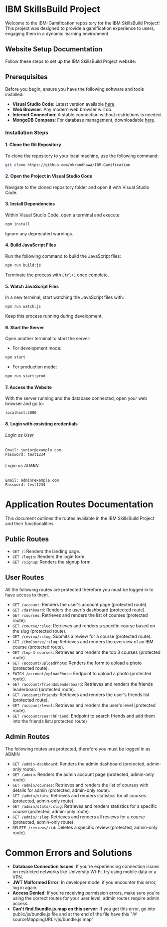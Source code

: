 # IBM SkillsBuild Project

Welcome to the IBM-Gamification repository for the IBM SkillsBuild Project! This project was designed to provide a gamification experience to users, engaging them in a dynamic learning environment.

## Website Setup Documentation

Follow these steps to set up the IBM SkillsBuild Project website:

## Prerequisites

Before you begin, ensure you have the following software and tools installed:

- **Visual Studio Code**: Latest version available [here](https://code.visualstudio.com/download).
- **Web Browser**: Any modern web browser will do.
- **Internet Connection**: A stable connection without restrictions is needed.
- **MongoDB Compass**: For database management, downloadable [here](https://www.mongodb.com/docs/compass/current/install/).

### Installation Steps

#### 1. Clone the Git Repository

To clone the repository to your local machine, use the following command:

```bash
git clone https://github.com/mkrandhawa/IBM-Gamification
```

#### 2. Open the Project in Visual Studio Code

Navigate to the cloned repository folder and open it with Visual Studio Code.

#### 3. Install Dependencies

Within Visual Studio Code, open a terminal and execute:

```bash
npm install
```

Ignore any deprecated warnings.

#### 4. Build JavaScript Files

Run the following command to build the JavaScript files:

```bash
npm run build:js
```

Terminate the process with `Ctrl+C` once complete.

#### 5. Watch JavaScript Files

In a new terminal, start watching the JavaScript files with:

```bash
npm run watch:js
```

Keep this process running during development.

#### 6. Start the Server

Open another terminal to start the server:

- For development mode:

```bash
npm start
```

- For production mode:

```bash
npm run start:prod
```

#### 7. Access the Website

With the server running and the database connected, open your web browser and go to:

```
localhost:3000
```

#### 8. Login with exsisting credentials

###### Login as User

```
Email: junior@example.com
Password: test1234
```

###### Login as ADMIN

```
Email: admin@example.com
Password: test1234
```

# Application Routes Documentation

This document outlines the routes available in the IBM SkillsBuild Project and their functionalities.

## Public Routes

- `GET /`: Renders the landing page.
- `GET /login`: Renders the login form.
- `GET /signup`: Renders the signup form.

## User Routes

All the following routes are protected therefore you must be logged in to have access to them.

- `GET /account`: Renders the user's account page (protected route).
- `GET /dashboard`: Renders the user's dashboard (protected route).
- `GET /courses`: Retrieves and renders the list of courses (protected route).
- `GET /course/:slug`: Retrieves and renders a specific course based on the slug (protected route).
- `GET /review/:slug`: Submits a review for a course (protected route).
- `GET /ibmCourse/:slug`: Retrieves and renders the overview of an IBM course (protected route).
- `GET /top-3-courses`: Retrieves and renders the top 3 courses (protected route).
- `GET /account/uploadPhoto`: Renders the form to upload a photo (protected route).
- `PATCH /account/uploadPhoto`: Endpoint to upload a photo (protected route).
- `GET /account/friendsLeaderboard`: Retrieves and renders the friends leaderboard (protected route).
- `GET /account/friends`: Retrieves and renders the user's friends list (protected route).
- `GET /account/level`: Retrieves and renders the user's level (protected route).
- `GET /account/searchFriend`: Endpoint to search friends and add them into the friends list.(protected route)

## Admin Routes

The following routes are protected, therefore you must be logged in as ADMIN

- `GET /admin-dashboard`: Renders the admin dashboard (protected, admin-only route).
- `GET /admin`: Renders the admin account page (protected, admin-only route).
- `GET /admin/courses`: Retrieves and renders the list of courses with details for admin (protected, admin-only route).
- `GET /admin/stats`: Retrieves and renders statistics for all courses (protected, admin-only route).
- `GET /admin/stats/:slug`: Retrieves and renders statistics for a specific course (protected, admin-only route).
- `GET /admin/:slug`: Retrieves and renders all reviews for a course (protected, admin-only route).
- `DELETE /reviews/:id`: Deletes a specific review (protected, admin-only route).

# Common Errors and Solutions

- **Database Connection Issues**: If you're experiencing connection issues on restricted networks like University Wi-Fi, try using mobile data or a VPN.
- **JWT Malformed Error**: In developer mode, if you encounter this error, log in again.
- **Access Denied**: If you're receiving permission errors, make sure you're using the correct routes for your user level; admin routes require admin access.
- **Can't find /bundle.js.map on this server**: If you get this error, go into public/js/bundle.js file and at the end of the file have this "/# sourceMappingURL=/js/bundle.js.map"
